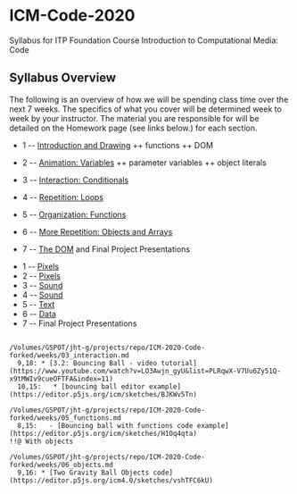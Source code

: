 # ICM-Code-2020
Syllabus for ITP Foundation Course Introduction to Computational Media: Code

## Syllabus Overview
The following is an overview of how we will be spending class time over the next 7 weeks. The specifics of what you cover will be determined week to week by your instructor. The material you are responsible for will be detailed on the Homework page (see links below.) for each section.


* 1 -- [Introduction and Drawing](weeks/01_intro.md)
  ++ functions
  ++ DOM
* 2 -- [Animation: Variables](weeks/02_animation.md)
  ++ parameter variables
  ++ object literals
* 3 -- [Interaction: Conditionals](weeks/03_interaction.md)
* 4 -- [Repetition: Loops](weeks/04_loops.md)

* 5 -- [Organization: Functions](weeks/05_functions.md)
* 6 -- [More Repetition: Objects and Arrays](weeks/06_objects.md)
* 7 -- [The DOM](weeks/07_dom.md) and Final Project Presentations

- 1 -- [Pixels](weeks/01_pixels.md)
- 2 -- [Pixels](weeks/02_pixels.md)
- 3 -- [Sound](weeks/03_sound.md)
- 4 -- [Sound](weeks/04_sound.md)
- 5 -- [Text](weeks/05_text.md)
- 6 -- [Data](weeks/06_data.md)
- 7 -- Final Project Presentations


```

/Volumes/GSPOT/jht-g/projects/repo/ICM-2020-Code-forked/weeks/03_interaction.md
  9,18: * [3.2: Bouncing Ball - video tutorial](https://www.youtube.com/watch?v=LO3Awjn_gyU&list=PLRqwX-V7Uu6Zy51Q-x9tMWIv9cueOFTFA&index=11)
  10,15:   * [bouncing ball editor example](https://editor.p5js.org/icm/sketches/BJKWv5Tn)

/Volumes/GSPOT/jht-g/projects/repo/ICM-2020-Code-forked/weeks/05_functions.md
  8,15:   - [Bouncing ball with functions code example](https://editor.p5js.org/icm/sketches/H1Oq4qta)
!!@ With objects

/Volumes/GSPOT/jht-g/projects/repo/ICM-2020-Code-forked/weeks/06_objects.md
  9,16: * [Two Gravity Ball Objects code](https://editor.p5js.org/icm4.0/sketches/vshTFC6kU)

```

